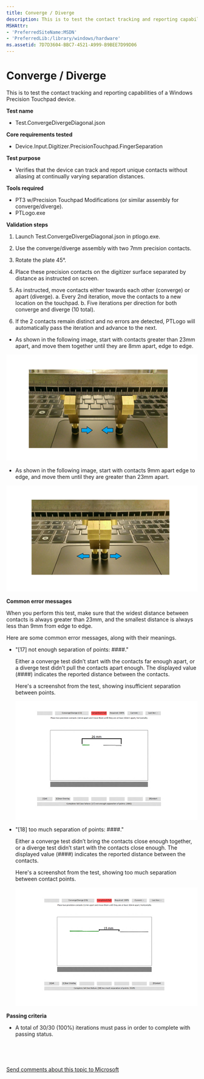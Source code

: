 ```yaml
---
title: Converge / Diverge
description: This is to test the contact tracking and reporting capabilities of a Windows Precision Touchpad device.
MSHAttr:
- 'PreferredSiteName:MSDN'
- 'PreferredLib:/library/windows/hardware'
ms.assetid: 7D7D3604-BBC7-4521-A999-B9BEE7D99D06
---
```


# Converge / Diverge


This is to test the contact tracking and reporting capabilities of a Windows Precision Touchpad device.

**Test name**

-   Test.ConvergeDivergeDiagonal.json

**Core requirements tested**

-   Device.Input.Digitizer.PrecisionTouchpad.FingerSeparation

**Test purpose**

-   Verifies that the device can track and report unique contacts without aliasing at continually varying separation distances.

**Tools required**

-   PT3 w/Precision Touchpad Modifications (or similar assembly for converge/diverge).
-   PTLogo.exe

**Validation steps**

1. Launch Test.ConvergeDivergeDiagonal.json in ptlogo.exe.

2. Use the converge/diverge assembly with two 7mm precision contacts.

3. Rotate the plate 45°.

4. Place these precision contacts on the digitizer surface separated by distance as instructed on screen.

5. As instructed, move contacts either towards each other (converge) or apart (diverge).
a. Every 2nd iteration, move the contacts to a new location on the touchpad.
b. Five iterations per direction for both converge and diverge (10 total).
6. If the 2 contacts remain distinct and no errors are detected, PTLogo will automatically pass the iteration and advance to the next.

- As shown in the following image, start with contacts greater than 23mm apart, and move them together until they are 8mm apart, edge to edge.

![image from the converge - diverge test, showing the recommended movement and distances for passing the converge part of the test.](../images/precision-test-converge.png)

- As shown in the following image, start with contacts 9mm apart edge to edge, and move them until they are greater than 23mm apart.

![image from the converge - diverge test, showing the recommended movement and distances for passing the diverge part of the test.](../images/precision-test-diverge.png)

**Common error messages**

When you perform this test, make sure that the widest distance between contacts is always greater than 23mm, and the smallest distance is always less than 9mm from edge to edge.

Here are some common error messages, along with their meanings.

-   "\[17\] not enough separation of points: \#\#\#\#."

    Either a converge test didn’t start with the contacts far enough apart, or a diverge test didn’t pull the contacts apart enough. The displayed value (\#\#\#\#) indicates the reported distance between the contacts.

    Here's a screenshot from the test, showing insufficient separation between points.

    ![screenshot from the converge - diverge test, showing insufficient separation of contact points.](../images/precision-test-notenough.png)

-   "\[18\] too much separation of points: \#\#\#\#."

    Either a converge test didn’t bring the contacts close enough together, or a diverge test didn’t start with the contacts close enough. The displayed value (\#\#\#\#) indicates the reported distance between the contacts.

    Here's a screenshot from the test, showing too much separation between contact points.

    ![screenshot from the converge - diverge test, showing too much separation between contact points.](../images/precision-test-toomuch.png)

**Passing criteria**

-   A total of 30/30 (100%) iterations must pass in order to complete with passing status.

 

 

[Send comments about this topic to Microsoft](mailto:wsddocfb@microsoft.com?subject=Documentation%20feedback%20%5Bp_WEG_Hardware\p_weg_hardware%5D:%20Converge%20/%20Diverge%20%20RELEASE:%20%2811/28/2016%29&body=%0A%0APRIVACY%20STATEMENT%0A%0AWe%20use%20your%20feedback%20to%20improve%20the%20documentation.%20We%20don't%20use%20your%20email%20address%20for%20any%20other%20purpose,%20and%20we'll%20remove%20your%20email%20address%20from%20our%20system%20after%20the%20issue%20that%20you're%20reporting%20is%20fixed.%20While%20we're%20working%20to%20fix%20this%20issue,%20we%20might%20send%20you%20an%20email%20message%20to%20ask%20for%20more%20info.%20Later,%20we%20might%20also%20send%20you%20an%20email%20message%20to%20let%20you%20know%20that%20we've%20addressed%20your%20feedback.%0A%0AFor%20more%20info%20about%20Microsoft's%20privacy%20policy,%20see%20http://privacy.microsoft.com/default.aspx. "Send comments about this topic to Microsoft")




